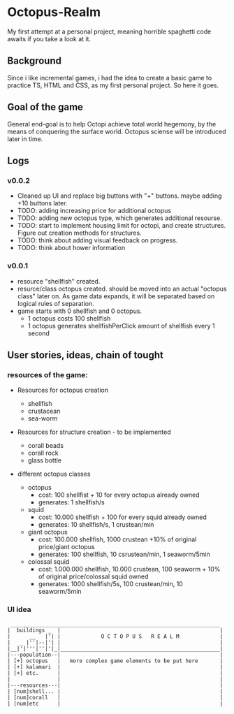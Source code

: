 # Octopus-Realm
My first attempt at a personal project, meaning horrible spaghetti code awaits if you take a look at it.


## Background

Since i like incremental games, i had the idea to create a basic game to practice TS, HTML and CSS, as my first personal project. So here it goes.

## Goal of the game

General end-goal is to help Octopi achieve total world hegemony, by the means of conquering the surface world. Octopus sciense will be introduced later in time.

## Logs

### v0.0.2
  - Cleaned up UI and replace big buttons with "+" buttons. maybe adding +10 buttons later.
  - TODO: adding increasing price for additional octopus
  - TODO: adding new octopus type, which generates additional resourse.
  - TODO: start to implement housing limit for octopi, and create structures. Figure out creation methods for structures.
  - TODO: think about adding visual feedback on progress.
  - TODO: think about hower information

### v0.0.1
  - resource "shellfish" created.
  - resurce/class octopus created. should be moved into an actual "octopus class" later on. As game data expands, it will be separated based on logical rules of separation.
  - game starts with 0 shellfish and 0 octopus.
    - 1 octopus costs 100 shellfish
    - 1 octopus generates shellfishPerClick amount of shellfish every 1 second
## User stories, ideas, chain of tought

### resources of the game:

  - Resources for octopus creation
    - shellfish
    - crustacean
    - sea-worm

  - Resources for structure creation - to be implemented
    - corall beads
    - corall rock
    - glass bottle

  - different octopus classes
    - octopus
      - cost: 100 shellfist + 10 for every octopus already owned
      - generates: 1 shellfish/s
    - squid
      - cost: 10.000 shellfish + 100 for every squid already owned
      - generates: 10 shellfish/s, 1 crustean/min
    - giant octopus
      - cost: 100.000 shellfish, 1000 crustean +10% of original price/giant octopus
      - generates: 100 shellfish, 10 csrustean/min, 1 seaworm/5min
    - colossal squid
      - cost: 1.000.000 shellfish, 10.000 crustean, 100 seaworm + 10% of original price/colossal squid owned
      - generates: 1000 shellfish/5s, 100 crustean/min, 10 seaworm/5min

### UI idea

```
 ___________________________________________________________________
|  buildings _  |                                                   |
|      __   |'| |             O C T O P U S   R E A L M             |
|   _ |''|--|'| |                                                   |
|__|'|'''|''|'|_|___________________________________________________|
|---population--|                                                   |
| [+] octopus   |   more complex game elements to be put here       |
| [+] kalamari  |                                                   |
| [+] etc.      |                                                   |
|               |                                                   |
|---resources---|                                                   |
| [num]shell... |                                                   |
| [num]corall   |                                                   |
| [num]etc      |                                                   |


```